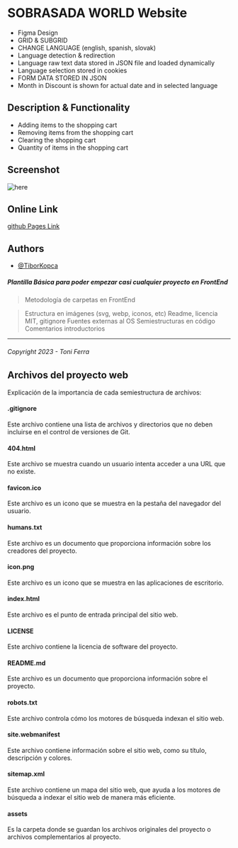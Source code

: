 # SOBRASADA WORLD Website

* Figma Design
* GRID & SUBGRID
* CHANGE LANGUAGE (english, spanish, slovak)
* Language detection & redirection
* Language raw text data stored in JSON file and loaded dynamically
* Language selection stored in cookies
* FORM DATA STORED IN JSON
* Month in Discount is shown for actual date and in selected language




## Description & Functionality
- Adding items to the shopping cart
- Removing items from the shopping cart
- Clearing the shopping cart
- Quantity of items in the shopping cart

## Screenshot
![here](/screenshot/JS-2024-ShoppingCart.png)

## Online Link
[github Pages Link](https://tiborkopca.github.io/Javascript2024-ShoppingCart/)

## Authors

- [@TiborKopca](https://github.com/TiborKopca)








##### Plantilla Básica para poder empezar casi cualquier proyecto en **FrontEnd**
>
> Metodología de carpetas en FrontEnd

>Estructura en imágenes (svg, webp, iconos, etc)
Readme, licencia MIT, gitignore
Fuentes externas al OS
Semiestructuras en código
Comentarios introductorios  

---

###### _Copyright 2023 - Toni Ferra_

## Archivos del proyecto web

Explicación de la importancia de cada semiestructura de archivos:

#### .gitignore

Este archivo contiene una lista de archivos y directorios que no deben incluirse en el control de versiones de Git.

#### 404.html

Este archivo se muestra cuando un usuario intenta acceder a una URL que no existe.

#### favicon.ico

Este archivo es un icono que se muestra en la pestaña del navegador del usuario.

#### humans.txt

Este archivo es un documento que proporciona información sobre los creadores del proyecto.

#### icon.png

Este archivo es un icono que se muestra en las aplicaciones de escritorio.

#### index.html

Este archivo es el punto de entrada principal del sitio web.

#### LICENSE

Este archivo contiene la licencia de software del proyecto.

#### README.md

Este archivo es un documento que proporciona información sobre el proyecto.

#### robots.txt

Este archivo controla cómo los motores de búsqueda indexan el sitio web.

#### site.webmanifest

Este archivo contiene información sobre el sitio web, como su título, descripción y colores.

#### sitemap.xml

Este archivo contiene un mapa del sitio web, que ayuda a los motores de búsqueda a indexar el sitio web de manera más eficiente.

#### assets

Es la carpeta donde se guardan los archivos originales del proyecto o archivos complementarios al proyecto.
